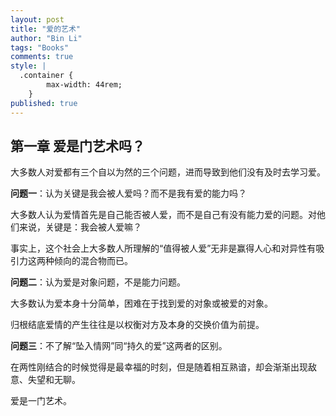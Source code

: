```yaml
---
layout: post
title: "爱的艺术"
author: "Bin Li"
tags: "Books"
comments: true
style: |
  .container {
        max-width: 44rem;
    } 
published: true
---
```


## 第一章 爱是门艺术吗？

大多数人对爱都有三个自以为然的三个问题，进而导致到他们没有及时去学习爱。



**问题一**：认为关键是我会被人爱吗？而不是我有爱的能力吗？

大多数人认为爱情首先是自己能否被人爱，而不是自己有没有能力爱的问题。对他们来说，关键是：我会被人爱嘛？

事实上，这个社会上大多数人所理解的“值得被人爱”无非是赢得人心和对异性有吸引力这两种倾向的混合物而已。



**问题二**：认为爱是对象问题，不是能力问题。

大多数认为爱本身十分简单，困难在于找到爱的对象或被爱的对象。

归根结底爱情的产生往往是以权衡对方及本身的交换价值为前提。



**问题三**：不了解“坠入情网”同“持久的爱”这两者的区别。

在两性刚结合的时候觉得是最幸福的时刻，但是随着相互熟谙，却会渐渐出现敌意、失望和无聊。



爱是一门艺术。
